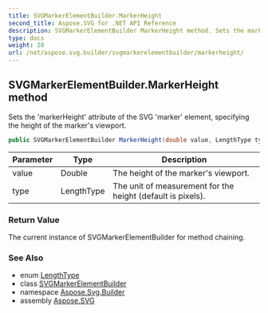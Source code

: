 ```yaml
---
title: SVGMarkerElementBuilder.MarkerHeight
second_title: Aspose.SVG for .NET API Reference
description: SVGMarkerElementBuilder MarkerHeight method. Sets the markerHeight attribute of the SVG marker element specifying the height of the markers viewport
type: docs
weight: 20
url: /net/aspose.svg.builder/svgmarkerelementbuilder/markerheight/
---
```

## SVGMarkerElementBuilder.MarkerHeight method

Sets the 'markerHeight' attribute of the SVG 'marker' element, specifying the height of the marker's viewport.

```csharp
public SVGMarkerElementBuilder MarkerHeight(double value, LengthType type = LengthType.Px)
```

| Parameter | Type | Description |
| --- | --- | --- |
| value | Double | The height of the marker's viewport. |
| type | LengthType | The unit of measurement for the height (default is pixels). |

### Return Value

The current instance of SVGMarkerElementBuilder for method chaining.

### See Also

* enum [LengthType](../../lengthtype/)
* class [SVGMarkerElementBuilder](../)
* namespace [Aspose.Svg.Builder](../../../aspose.svg.builder/)
* assembly [Aspose.SVG](../../../)

